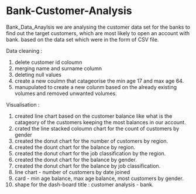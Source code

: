 # Bank-Customer-Analysis

Bank_Data_Anaylsis
   we are analysing the customer data set for the banks to find out the target customers, which are most likely to open an account with bank. based on the data set which were in the form of CSV file.

Data cleaning :

1. delete customer id coloumn
2. merging name and surname column
3. deleting null values
4. create a new coulmn that catageorise the min age 17  and max age 64.
5. manupulated to create a new colunm based on the already existing volumes and removed unwanted volumes.

Visualisation :

1. created line chart based on the customer balance like what is the catageory of the customers keeping the most balances in our account.
2. crated the line stacked coloumn chart for the count of customers by gender
3. created the donut chart for the number of customers by region.
4. created the dount chart for the balance by region.
5. created the donut chart for the job classification by the region.
6. created the donut chart for the balance by gender.
7. created the donut chart for the balance by job classification.
8. line chart - number of customers by date joined
9. card - min age balance, max age balance, most customers by gender.
10. shape for the dash-board title : customer analysis - bank.
